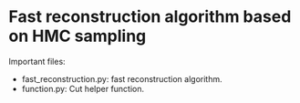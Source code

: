 # Fast reconstruction algorithm based on HMC sampling

Important files:
- fast_reconstruction.py: fast reconstruction algorithm.  
- function.py: Cut helper function.  

